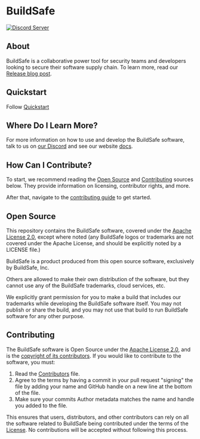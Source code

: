 # BuildSafe

[![Discord Server](https://img.shields.io/badge/discord-gray?style=for-the-badge&logo=discord&logoColor=white)](https://discord.gg/xrwYkuFT)

## About

BuildSafe is a collaborative power tool for security teams and developers looking to secure their software supply chain.
To learn more, read our [Release blog post](https://buildsafe.dev/blog).

## Quickstart

Follow [Quickstart](https://buildsafe.dev/guides/getting-started/)



## Where Do I Learn More?

For more information on how to use and develop the BuildSafe software, talk to us on
[our Discord](https://discord.gg/xrwYkuFT) and see our website [docs](https://buildsafe.dev/guides/manual/).

## How Can I Contribute?

To start, we recommend reading the [Open Source](#open-source) and [Contributing](#contributing) sources below.
They provide information on licensing, contributor rights, and more.

After that, navigate to the [contributing guide](CONTRIBUTING.md) to get started.

## Open Source

This repository contains the BuildSafe software, covered under the [Apache License 2.0](LICENSE), except where noted (any BuildSafe logos or trademarks are not covered under the Apache License, and should be explicitly noted by a LICENSE file.)

BuildSafe is a product produced from this open source software, exclusively by BuildSafe, Inc.

Others are allowed to make their own distribution of the software, but they cannot use any of the BuildSafe trademarks, cloud services, etc.

We explicitly grant permission for you to make a build that includes our trademarks while developing the BuildSafe software itself. You may not publish or share the build, and you may not use that build to run BuildSafe software for any other purpose.


## Contributing

The BuildSafe software is Open Source under the [Apache License 2.0](LICENSE), and is the [copyright of its contributors](NOTICE). If you would like to contribute to the software, you must:

1. Read the [Contributors](CONTRIBUTORS.md) file.
2. Agree to the terms by having a commit in your pull request "signing" the file by adding your name and GitHub handle on a new line at the bottom of the file.
3. Make sure your commits Author metadata matches the name and handle you added to the file.

This ensures that users, distributors, and other contributors can rely on all the software related to BuildSafe being contributed under the terms of the [License](LICENSE). No contributions will be accepted without following this process.
